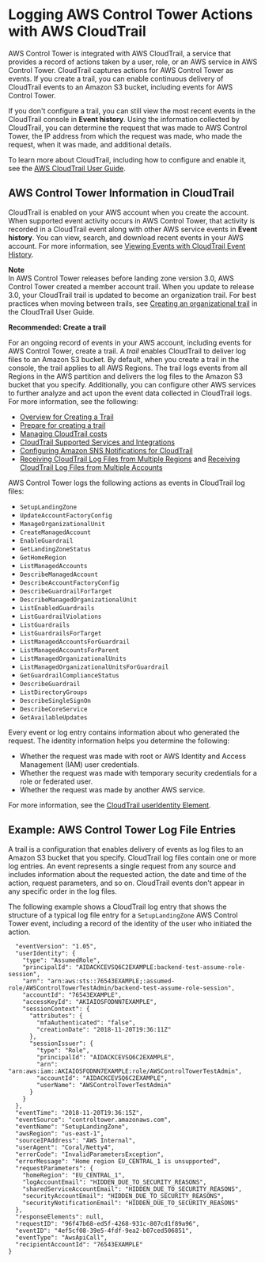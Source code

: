 # Logging AWS Control Tower Actions with AWS CloudTrail<a name="logging-using-cloudtrail"></a>

AWS Control Tower is integrated with AWS CloudTrail, a service that provides a record of actions taken by a user, role, or an AWS service in AWS Control Tower\. CloudTrail captures actions for AWS Control Tower as events\. If you create a trail, you can enable continuous delivery of CloudTrail events to an Amazon S3 bucket, including events for AWS Control Tower\.

If you don't configure a trail, you can still view the most recent events in the CloudTrail console in **Event history**\. Using the information collected by CloudTrail, you can determine the request that was made to AWS Control Tower, the IP address from which the request was made, who made the request, when it was made, and additional details\. 

To learn more about CloudTrail, including how to configure and enable it, see the [AWS CloudTrail User Guide](https://docs.aws.amazon.com/awscloudtrail/latest/userguide/)\.

## AWS Control Tower Information in CloudTrail<a name="scontrol-tower-info-in-cloudtrail"></a>

CloudTrail is enabled on your AWS account when you create the account\. When supported event activity occurs in AWS Control Tower, that activity is recorded in a CloudTrail event along with other AWS service events in **Event history**\. You can view, search, and download recent events in your AWS account\. For more information, see [Viewing Events with CloudTrail Event History](https://docs.aws.amazon.com/awscloudtrail/latest/userguide/view-cloudtrail-events.html)\. 

**Note**  
In AWS Control Tower releases before landing zone version 3\.0, AWS Control Tower created a member account trail\. When you update to release 3\.0, your CloudTrail trail is updated to become an organization trail\. For best practices when moving between trails, see [Creating an organizational trail](https://docs.aws.amazon.com/awscloudtrail/latest/userguide/creating-trail-organization.html#creating-an-organizational-trail-best-practice) in the CloudTrail User Guide\.

**Recommended: Create a trail**

For an ongoing record of events in your AWS account, including events for AWS Control Tower, create a trail\. A *trail* enables CloudTrail to deliver log files to an Amazon S3 bucket\. By default, when you create a trail in the console, the trail applies to all AWS Regions\. The trail logs events from all Regions in the AWS partition and delivers the log files to the Amazon S3 bucket that you specify\. Additionally, you can configure other AWS services to further analyze and act upon the event data collected in CloudTrail logs\. For more information, see the following: 
+ [Overview for Creating a Trail](https://docs.aws.amazon.com/awscloudtrail/latest/userguide/cloudtrail-create-and-update-a-trail.html)
+  [Prepare for creating a trail](https://docs.aws.amazon.com/awscloudtrail/latest/userguide/creating-an-organizational-trail-prepare.html)
+  [Managing CloudTrail costs](https://docs.aws.amazon.com/awscloudtrail/latest/userguide/cloudtrail-trail-manage-costs.html)
+ [CloudTrail Supported Services and Integrations](https://docs.aws.amazon.com/awscloudtrail/latest/userguide/cloudtrail-aws-service-specific-topics.html#cloudtrail-aws-service-specific-topics-integrations)
+ [Configuring Amazon SNS Notifications for CloudTrail](https://docs.aws.amazon.com/awscloudtrail/latest/userguide/getting_notifications_top_level.html)
+ [Receiving CloudTrail Log Files from Multiple Regions](https://docs.aws.amazon.com/awscloudtrail/latest/userguide/receive-cloudtrail-log-files-from-multiple-regions.html) and [Receiving CloudTrail Log Files from Multiple Accounts](https://docs.aws.amazon.com/awscloudtrail/latest/userguide/cloudtrail-receive-logs-from-multiple-accounts.html)

AWS Control Tower logs the following actions as events in CloudTrail log files:
+ `SetupLandingZone`
+ `UpdateAccountFactoryConfig`
+ `ManageOrganizationalUnit`
+ `CreateManagedAccount`
+ `EnableGuardrail`
+ `GetLandingZoneStatus`
+ `GetHomeRegion`
+ `ListManagedAccounts`
+ `DescribeManagedAccount`
+ `DescribeAccountFactoryConfig`
+ `DescribeGuardrailForTarget`
+ `DescribeManagedOrganizationalUnit`
+ `ListEnabledGuardrails`
+ `ListGuardrailViolations`
+ `ListGuardrails`
+ `ListGuardrailsForTarget`
+ `ListManagedAccountsForGuardrail`
+ `ListManagedAccountsForParent`
+ `ListManagedOrganizationalUnits`
+ `ListManagedOrganizationalUnitsForGuardrail`
+ `GetGuardrailComplianceStatus`
+ `DescribeGuardrail`
+ `ListDirectoryGroups`
+ `DescribeSingleSignOn`
+ `DescribeCoreService`
+ `GetAvailableUpdates`

Every event or log entry contains information about who generated the request\. The identity information helps you determine the following: 
+ Whether the request was made with root or AWS Identity and Access Management \(IAM\) user credentials\.
+ Whether the request was made with temporary security credentials for a role or federated user\.
+ Whether the request was made by another AWS service\.

For more information, see the [CloudTrail userIdentity Element](https://docs.aws.amazon.com/awscloudtrail/latest/userguide/cloudtrail-event-reference-user-identity.html)\.

## Example: AWS Control Tower Log File Entries<a name="understanding-service-name-entries"></a>

 A trail is a configuration that enables delivery of events as log files to an Amazon S3 bucket that you specify\. CloudTrail log files contain one or more log entries\. An event represents a single request from any source and includes information about the requested action, the date and time of the action, request parameters, and so on\. CloudTrail events don't appear in any specific order in the log files\.

The following example shows a CloudTrail log entry that shows the structure of a typical log file entry for a `SetupLandingZone` AWS Control Tower event, including a record of the identity of the user who initiated the action\. 

```
  "eventVersion": "1.05",
  "userIdentity": {
    "type": "AssumedRole",
    "principalId": "AIDACKCEVSQ6C2EXAMPLE:backend-test-assume-role-session",
    "arn": "arn:aws:sts::76543EXAMPLE;:assumed-role/AWSControlTowerTestAdmin/backend-test-assume-role-session",
    "accountId": "76543EXAMPLE",
    "accessKeyId": "AKIAIOSFODNN7EXAMPLE",
    "sessionContext": {
      "attributes": {
        "mfaAuthenticated": "false",
        "creationDate": "2018-11-20T19:36:11Z"
      },
      "sessionIssuer": {
        "type": "Role",
        "principalId": "AIDACKCEVSQ6C2EXAMPLE",
        "arn": "arn:aws:iam::AKIAIOSFODNN7EXAMPLE:role/AWSControlTowerTestAdmin",
        "accountId": "AIDACKCEVSQ6C2EXAMPLE",
        "userName": "AWSControlTowerTestAdmin"
      }
    }
  },
  "eventTime": "2018-11-20T19:36:15Z",
  "eventSource": "controltower.amazonaws.com",
  "eventName": "SetupLandingZone",
  "awsRegion": "us-east-1",
  "sourceIPAddress": "AWS Internal",
  "userAgent": "Coral/Netty4",
  "errorCode": "InvalidParametersException",
  "errorMessage": "Home region EU_CENTRAL_1 is unsupported",
  "requestParameters": {
    "homeRegion": "EU_CENTRAL_1",
    "logAccountEmail": "HIDDEN_DUE_TO_SECURITY_REASONS",
    "sharedServiceAccountEmail": "HIDDEN_DUE_TO_SECURITY_REASONS",
    "securityAccountEmail": "HIDDEN_DUE_TO_SECURITY_REASONS",
    "securityNotificationEmail": "HIDDEN_DUE_TO_SECURITY_REASONS"
  },
  "responseElements": null,
  "requestID": "96f47b68-ed5f-4268-931c-807cd1f89a96",
  "eventID": "4ef5cf08-39e5-4fdf-9ea2-b07ced506851",
  "eventType": "AwsApiCall",
  "recipientAccountId": "76543EXAMPLE"
}
```